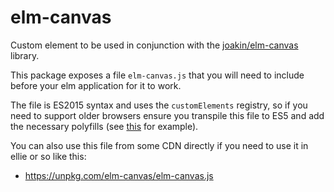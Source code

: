 # elm-canvas

Custom element to be used in conjunction with the
[joakin/elm-canvas](http://package.elm-lang.org/packages/joakin/elm-canvas/latest)
library.

This package exposes a file `elm-canvas.js` that you will need to include before
your elm application for it to work.

The file is ES2015 syntax and uses the `customElements` registry, so if you need
to support older browsers ensure you transpile this file to ES5 and add the
necessary polyfills (see
[this](https://gist.github.com/akoppela/8a19d9b039e9af21c4b27b5c4c998782) for
example).

You can also use this file from some CDN directly if you need to use it in ellie
or so like this:

- https://unpkg.com/elm-canvas/elm-canvas.js
